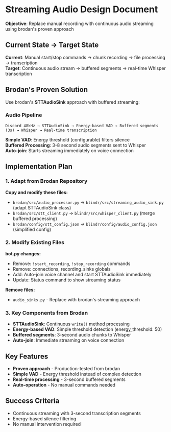 # Streaming Audio Design Document

**Objective**: Replace manual recording with continuous audio streaming using brodan's proven approach

## Current State → Target State

**Current**: Manual start/stop commands → chunk recording → file processing → transcription  
**Target**: Continuous audio stream → buffered segments → real-time Whisper transcription

## Brodan's Proven Solution

Use brodan's **STTAudioSink** approach with buffered streaming:

### Audio Pipeline
```
Discord 48kHz → STTAudioSink → Energy-based VAD → Buffered segments (3s) → Whisper → Real-time transcription
```

**Simple VAD**: Energy threshold (configurable) filters silence  
**Buffered Processing**: 3-8 second audio segments sent to Whisper  
**Auto-join**: Starts streaming immediately on voice connection

## Implementation Plan

### 1. Adapt from Brodan Repository
**Copy and modify these files:**
- `brodan/src/audio_processor.py` → `blindr/src/streaming_audio_sink.py` (adapt STTAudioSink class)
- `brodan/src/stt_client.py` → `blindr/src/whisper_client.py` (merge buffered processing)
- `brodan/config/stt_config.json` → `blindr/config/audio_config.json` (simplified config)

### 2. Modify Existing Files
**bot.py changes:**
- Remove: `!start_recording`, `!stop_recording` commands
- Remove: connections, recording_sinks globals  
- Add: Auto-join voice channel and start STTAudioSink immediately
- Update: Status command to show streaming status

**Remove files:**
- `audio_sinks.py` - Replace with brodan's streaming approach

### 3. Key Components from Brodan
- **STTAudioSink**: Continuous `write()` method processing
- **Energy-based VAD**: Simple threshold detection (energy_threshold: 50)
- **Buffered segments**: 3-second audio chunks to Whisper
- **Auto-join**: Immediate streaming on voice connection

## Key Features
- **Proven approach** - Production-tested from brodan
- **Simple VAD** - Energy threshold instead of complex detection
- **Real-time processing** - 3-second buffered segments
- **Auto-operation** - No manual commands needed

## Success Criteria  
- Continuous streaming with 3-second transcription segments
- Energy-based silence filtering
- No manual intervention required